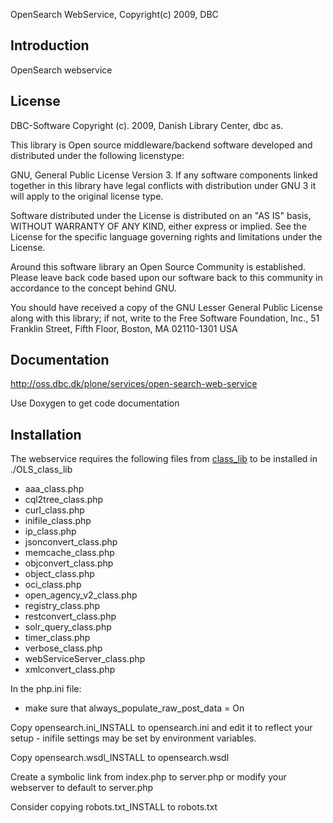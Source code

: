 OpenSearch WebService, Copyright(c) 2009, DBC

Introduction
------------

OpenSearch webservice


License
-------
DBC-Software Copyright (c). 2009, Danish Library Center, dbc as.

This library is Open source middleware/backend software developed and distributed 
under the following licenstype:

GNU, General Public License Version 3. If any software components linked 
together in this library have legal conflicts with distribution under GNU 3 it
will apply to the original license type.

Software distributed under the License is distributed on an "AS IS" basis,
WITHOUT WARRANTY OF ANY KIND, either express or implied. See the License
for the specific language governing rights and limitations under the
License.

Around this software library an Open Source Community is established. Please
leave back code based upon our software back to this community in accordance to
the concept behind GNU. 

You should have received a copy of the GNU Lesser General Public
License along with this library; if not, write to the Free Software
Foundation, Inc., 51 Franklin Street, Fifth Floor, Boston, MA  02110-1301  USA


Documentation
-------------
http://oss.dbc.dk/plone/services/open-search-web-service

Use Doxygen to get code documentation


Installation
------------
The webservice requires the following files from [class_lib](https://github.com/DBCDK/class_lib-webservice)
to be installed in ./OLS_class_lib
 * aaa_class.php
 * cql2tree_class.php
 * curl_class.php
 * inifile_class.php
 * ip_class.php
 * jsonconvert_class.php
 * memcache_class.php
 * objconvert_class.php
 * object_class.php
 * oci_class.php
 * open_agency_v2_class.php
 * registry_class.php
 * restconvert_class.php
 * solr_query_class.php
 * timer_class.php
 * verbose_class.php
 * webServiceServer_class.php
 * xmlconvert_class.php

In the php.ini file:
- make sure that always_populate_raw_post_data = On

Copy opensearch.ini_INSTALL to opensearch.ini and edit it to reflect your setup - inifile settings may be set by environment variables.

Copy opensearch.wsdl_INSTALL to opensearch.wsdl 

Create a symbolic link from index.php to server.php or modify your webserver to default to server.php

Consider copying robots.txt_INSTALL to robots.txt
